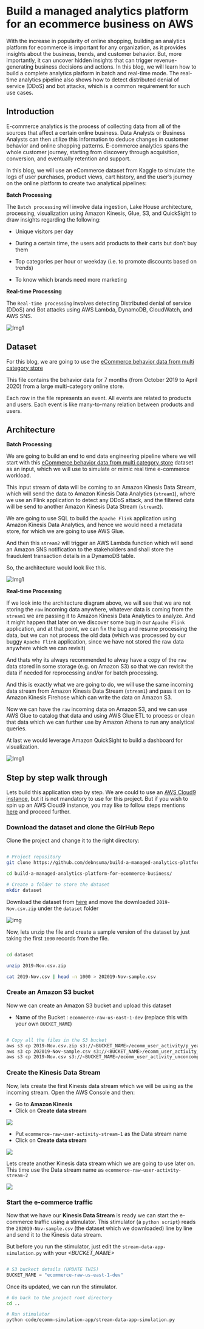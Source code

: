 # Build a managed analytics platform for an ecommerce business on AWS 

With the increase in popularity of online shopping, building an analytics platform for ecommerce is important for any organization, as it provides insights about the business, trends, and customer behavior. But, more importantly, it can uncover hidden insights that can trigger revenue-generating business decisions and actions. In this blog, we will learn how to build a complete analytics platform in batch and real-time mode. The real-time analytics pipeline also shows how to detect distributed denial of service (DDoS) and bot attacks, which is a common requirement for such use cases.

## Introduction 

E-commerce analytics is the process of collecting data from all of the sources that affect a certain online business. Data Analysts or Business Analysts can then utilize this information to deduce changes in customer behavior and online shopping patterns. E-commerce analytics spans the whole customer journey, starting from discovery through acquisition, conversion, and eventually retention and support.

In this blog, we will use an eCommerce dataset from Kaggle to simulate the logs of user purchases, product views, cart history, and the user’s journey on the online platform to create two analytical pipelines:

**Batch Processing**  

The `Batch processing` will involve data ingestion, Lake House architecture, processing, visualization using Amazon Kinesis, Glue, S3, and QuickSight to draw insights regarding the following:

- Unique visitors per day

- During a certain time, the users add products to their carts but don’t buy them

- Top categories per hour or weekday (i.e. to promote discounts based on trends)

- To know which brands need more marketing

**Real-time Processing** 

The `Real-time processing` involves detecting Distributed denial of service (DDoS) and Bot attacks using AWS Lambda, DynamoDB, CloudWatch, and AWS SNS.

![Img1](/img/img1.png)


## Dataset 

For this blog, we are going to use the [eCommerce behavior data from multi category store](https://www.kaggle.com/datasets/mkechinov/ecommerce-behavior-data-from-multi-category-store)

This file contains the behavior data for 7 months (from October 2019 to April 2020) from a large multi-category online store.

Each row in the file represents an event. All events are related to products and users. Each event is like many-to-many relation between products and users.

## Architecture 

**Batch Processing**  

We are going to build an end to end data engineering pipeline where we will start with this [eCommerce behavior data from multi category store](https://www.kaggle.com/datasets/mkechinov/ecommerce-behavior-data-from-multi-category-store) dataset as an input, which we will use to simulate or mimic real time e-commerce workload. 

This input stream of data will be coming to an Amazon Kinesis Data Stream, which will send the data to Amazon Kinesis Data Analytics (`stream1`), where we use an Flink application to detect any DDoS attack, and the filtered data will be send to another Amazon Kinesis Data Stream (`stream2`). 

We are going to use SQL to build the `Apache Flink` application using Amazon Kinesis Data Analytics, and hence we would need a metadata store, for which we are going to use AWS Glue. 

And then this `stream2` will trigger an AWS Lambda function which will send an Amazon SNS notification to the stakeholders and shall store the fraudulent transaction details in a DynamoDB table. 

So, the architecture would look like this. 

![Img1](/img/img2.png)

**Real-time Processing** 

If we look into the architecture diagram above, we will see that we are not storing the `raw` incoming data anywhere, whatever data is coming from the `stream1` we are passing it to Amazon Kinesis Data Analytics to analyze. And it might happen that later on we discover some bug in our `Apache Flink` application, and at that point, we can fix the bug and resume processing the data, but we can not process the old data (which was processed by our buggy `Apache Flink` application, since we have not stored the raw data anywhere which we can revisit)

And thats why its always recommended to alway have a copy of the `raw` data stored in some storage (e.g. on Amazon S3) so that we can revisit the data if needed for reprocessing and/or for batch processing. 

And this is exactly what we are going to do, we will use the same incoming data stream from Amazon Kinesis Data Stream (`stream1`) and pass it on to Amazon Kinesis Firehose which can write the data on Amazon S3. 

Now we can have the `raw` incoming data on Amazon S3, and we can use AWS Glue to catalog that data and using AWS Glue ETL to process or clean that data which we can further use by Amazon Athena to run any analytical queries. 

At last we would leverage Amazon QuickSight to build a dashboard for visualization.  

![Img1](/img/img3.png)

## Step by step walk through

Lets build this application step by step. We are could to use an [AWS Cloud9 instance](https://aws.amazon.com/cloud9/), but it is not mandatory to use for this project. But if you wish to spin up an AWS Cloud9 instance, you may like to follow steps mentions [here](https://docs.aws.amazon.com/cloud9/latest/user-guide/create-environment-main.html) and proceed further. 


### Download the dataset and clone the GirHub Repo 

Clone the project and change it to the right directory:

```bash

# Project repository 
git clone https://github.com/debnsuma/build-a-managed-analytics-platform-for-ecommerce-business.git

cd build-a-managed-analytics-platform-for-ecommerce-business/

# Create a folder to store the dataset 
mkdir dataset 

```

Download the dataset from [here]((https://www.kaggle.com/datasets/mkechinov/ecommerce-behavior-data-from-multi-category-store)) and move the downloaded `2019-Nov.csv.zip` under the `dataset` folder  

![img](/img/img4.png)

Now, lets unzip the file and create a sample version of the dataset by just taking the first `1000` records from the file. 

```bash

cd dataset 

unzip 2019-Nov.csv.zip

cat 2019-Nov.csv | head -n 1000 > 202019-Nov-sample.csv

```

### Create an Amazon S3 bucket 

Now we can create an Amazon S3 bucket and upload this dataset 

- Name of the Bucket : `ecommerce-raw-us-east-1-dev` (replace this with your own `BUCKET_NAME`)

```bash

# Copy all the files in the S3 bucket 
aws s3 cp 2019-Nov.csv.zip s3://<BUCKET_NAME>/ecomm_user_activity/p_year=2019/p_month=11/
aws s3 cp 202019-Nov-sample.csv s3://<BUCKET_NAME>/ecomm_user_activity_sample/202019-Nov-sample.csv
aws s3 cp 2019-Nov.csv s3://<BUCKET_NAME>/ecomm_user_activity_unconcompressed/p_year=2019/p_month=11/

```

### Create the Kinesis Data Stream 

Now, lets create the first Kinesis data stream which we will be using as the incoming stream. Open the AWS Console and then:

- Go to **Amazon Kinesis** 
- Click on **Create data stream** 

![](/img/img5.png)

- Put `ecommerce-raw-user-activity-stream-1` as the Data stream name
- Click on **Create data stream** 

![](/img/img6.png)


Lets create another Kinesis data stream which we are going to use later on. This time use the Data stream name as `ecommerce-raw-user-activity-stream-2` 

![](/img/img7.png)

### Start the e-commerce traffic 

Now that we have our **Kinesis Data Stream** is ready we can start the e-commerce traffic using a stimulator. This stimulator (a `python script`) reads the `202019-Nov-sample.csv` (the dataset which we downloaded) line by line and send it to the Kinesis data stream. 

But before you run the stimulator, just edit the `stream-data-app-simulation.py` with your *<BUCKET_NAME>*

```python

# S3 buckect details (UPDATE THIS)
BUCKET_NAME = "ecommerce-raw-us-east-1-dev"       
```

Once its updated, we can run the stimulator. 

```bash 
# Go back to the project root directory 
cd .. 

# Run stimulator 
python code/ecomm-simulation-app/stream-data-app-simulation.py 

```

